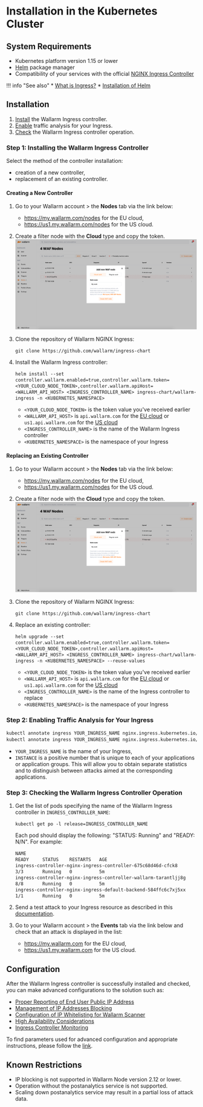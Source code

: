 # Installation in the Kubernetes Cluster

## System Requirements

* Kubernetes platform version 1.15 or lower
* [Helm](https://helm.sh/) package manager
* Compatibility of your services with the official [NGINX Ingress Controller](https://github.com/kubernetes/ingress-nginx)

!!! info "See also"
    * [What is Ingress?](https://kubernetes.io/docs/concepts/services-networking/ingress/)
    * [Installation of Helm](https://helm.sh/docs/intro/install/)

## Installation

1. [Install](#step-1-installing-the-wallarm-ingress-controller) the Wallarm Ingress controller.
2. [Enable](#step-2-enabling-traffic-analysis-for-your-ingress) traffic analysis for your Ingress.
3. [Check](#step-3-checking-the-wallarm-ingress-controller-operation) the Wallarm Ingress controller operation. 

### Step 1: Installing the Wallarm Ingress Controller

Select the method of the controller installation:
* creation of a new controller,
* replacement of an existing controller.

#### Creating a New Controller

1. Go to your Wallarm account > the **Nodes** tab via the link below:
    * https://my.wallarm.com/nodes for the EU cloud,
    * https://us1.my.wallarm.com/nodes for the US cloud.
2. Create a filter node with the **Cloud** type and copy the token.
    ![!Creation of a cloud node](../images/installation-kubernetes/create-cloud-node.png)
3. Clone the repository of Wallarm NGINX Ingress:
    ```
    git clone https://github.com/wallarm/ingress-chart
    ```
4. Install the Wallarm Ingress controller:
    ```
    helm install --set controller.wallarm.enabled=true,controller.wallarm.token=<YOUR_CLOUD_NODE_TOKEN>,controller.wallarm.apiHost=<WALLARM_API_HOST> <INGRESS_CONTROLLER_NAME> ingress-chart/wallarm-ingress -n <KUBERNETES_NAMESPACE>
    ```
   
    * `<YOUR_CLOUD_NODE_TOKEN>` is the token value you've received earlier
    * `<WALLARM_API_HOST>` is `api.wallarm.com` for the [EU cloud](../quickstart-en/how-wallarm-works/qs-intro-en.md#eu-cloud) or `us1.api.wallarm.com` for the [US cloud](../quickstart-en/how-wallarm-works/qs-intro-en.md#us-cloud)
    * `<INGRESS_CONTROLLER_NAME>` is the name of the Wallarm Ingress controller
    * `<KUBERNETES_NAMESPACE>` is the namespace of your Ingress
    
      
#### Replacing an Existing Controller

1. Go to your Wallarm account > the **Nodes** tab via the link below:
    * https://my.wallarm.com/nodes for the EU cloud,
    * https://us1.my.wallarm.com/nodes for the US cloud.
2. Create a filter node with the **Cloud** type and copy the token.
    ![!Creation of a cloud node](../images/installation-kubernetes/create-cloud-node.png)
3. Clone the repository of Wallarm NGINX Ingress:
   
    ```
    git clone https://github.com/wallarm/ingress-chart
    ```
4. Replace an existing controller:
   
    ```
    helm upgrade --set controller.wallarm.enabled=true,controller.wallarm.token=<YOUR_CLOUD_NODE_TOKEN>,controller.wallarm.apiHost=<WALLARM_API_HOST> <INGRESS_CONTROLLER_NAME> ingress-chart/wallarm-ingress -n <KUBERNETES_NAMESPACE> --reuse-values
    ```
   
    * `<YOUR_CLOUD_NODE_TOKEN>` is the token value you've received earlier
    * `<WALLARM_API_HOST>` is `api.wallarm.com` for the [EU cloud](../quickstart-en/how-wallarm-works/qs-intro-en.md#eu-cloud) or `us1.api.wallarm.com` for the [US cloud](../quickstart-en/how-wallarm-works/qs-intro-en.md#us-cloud)
    * `<INGRESS_CONTROLLER_NAME>` is the name of the Ingress controller to replace
    * `<KUBERNETES_NAMESPACE>` is the namespace of your Ingress

### Step 2: Enabling Traffic Analysis for Your Ingress

``` bash
kubectl annotate ingress YOUR_INGRESS_NAME nginx.ingress.kubernetes.io/wallarm-mode=monitoring
kubectl annotate ingress YOUR_INGRESS_NAME nginx.ingress.kubernetes.io/wallarm-instance=INSTANCE
```
* `YOUR_INGRESS_NAME` is the name of your Ingress,
* `INSTANCE` is a positive number that is unique to each of your applications or application groups. This will allow you to obtain separate statistics and to distinguish between attacks aimed at the corresponding applications.

### Step 3: Checking the Wallarm Ingress Controller Operation

1. Get the list of pods specifying the name of the Wallarm Ingress controller in `INGRESS_CONTROLLER_NAME`:
    ```
    kubectl get po -l release=INGRESS_CONTROLLER_NAME
    ```

    Each pod should display the following: "STATUS: Running" and "READY: N/N". For example:

    ```
    NAME                                                              READY     STATUS    RESTARTS   AGE
    ingress-controller-nginx-ingress-controller-675c68d46d-cfck8      3/3       Running   0          5m
    ingress-controller-nginx-ingress-controller-wallarm-tarantljj8g   8/8       Running   0          5m
    ingress-controller-nginx-ingress-default-backend-584ffc6c7xj5xx   1/1       Running   0          5m
    ```
2. Send a test attack to your Ingress resource as described in this [documentation](../quickstart-en/qs-check-operation-en.md#2-run-a-test-attack).
3. Go to your Wallarm account > the **Events** tab via the link below and check that an attack is displayed in the list:
    * https://my.wallarm.com for the EU cloud,
    * https://us1.my.wallarm.com for the US cloud.

## Configuration

After the Wallarm Ingress controller is successfully installed and checked, you can make advanced configurations to the solution such as:
* [Proper Reporting of End User Public IP Address](configuration-guides/wallarm-ingress-controller/best-practices/report-public-user-ip.md)
* [Management of IP Addresses Blocking](configuration-guides/wallarm-ingress-controller/best-practices/block-ip-addresses.md)
* [Configuration of IP Whitelisting for Wallarm Scanner](configuration-guides/wallarm-ingress-controller/best-practices/whitelist-wallarm-ip-addresses.md)
* [High Availability Considerations](configuration-guides/wallarm-ingress-controller/best-practices/high-availability-considerations.md)
* [Ingress Controller Monitoring](configuration-guides/wallarm-ingress-controller/best-practices/ingress-controller-monitoring.md)

To find parameters used for advanced configuration and appropriate instructions, please follow the [link](configure-kubernetes-en.md).

## Known Restrictions

* IP blocking is not supported in Wallarm Node version 2.12 or lower.
* Operation without the postanalytics service is not supported. 
* Scaling down postanalytics service may result in a partial loss of attack data.
